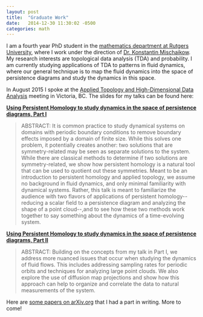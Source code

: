 ```yaml
---
layout: post
title:  "Graduate Work"
date:   2014-12-30 11:30:02 -0500
categories: math
---
```


I am a fourth year PhD student in the <a href="http://http://math.rutgers.edu/" target="_blank">mathematics department at Rutgers University</a>, where I work under the direction of <a href="http://math.rutgers.edu/~mischaik/" target="_blank">Dr. Konstantin Mischaikow</a>. My research interests are topological data analysis (TDA) and probability. I am currently studying applications of TDA to patterns in fluid dynamics, where our general technique is to map the fluid dynamics into the space of persistence diagrams and study the dynamics in this space.

In August 2015 I spoke at the <a href="http://rybu.org/appliedtopmeeting" target="_blank">Applied Topology and High-Dimensional Data Analysis</a> meeting in Victoria, BC. The slides for my talks can be found here:

<strong><a href="docs/Application_of_Persistent_Homology_web.pdf">Using Persistent Homology to study dynamics in the space of persistence diagrams, Part I
</a></strong>
<blockquote>ABSTRACT: It is common practice to study dynamical systems on domains with periodic boundary conditions to remove boundary effects imposed by a domain of finite size. While this solves one problem, it potentially creates another: two solutions that are symmetry-related may be seen as separate solutions to the system. While there are classical methods to determine if two solutions are symmetry-related, we show how persistent homology is a natural tool that can be used to quotient out these symmetries. Meant to be an introduction to persistent homology and applied topology, we assume no background in fluid dynamics, and only minimal familiarity with dynamical systems. Rather, this talk is meant to familiarize the audience with two flavors of applications of persistent homology--reducing a scalar field to a persistence diagram and analyzing the shape of a point cloud--,and to see how these two methods work together to say something about the dynamics of a time-evolving system.</blockquote>

<strong><a href="docs/ATHDDA_Levanger_Part_II.pdf">Using Persistent Homology to study dynamics in the space of persistence diagrams, Part II</a></strong>
<blockquote>ABSTRACT: Building on the concepts from my talk in Part I, we address more nuanced issues that occur when studying the dynamics of fluid flows. This includes addressing sampling rates for periodic orbits and techniques for analyzing large point clouds. We also explore the use of diffusion map projections and show how this approach can help to organize and correlate the data to natural measurements of the system. 
</blockquote>


Here are <a href="http://arxiv.org/find/math/1/au:+Levanger_R/0/1/0/all/0/1">some papers on arXiv.org</a> that I had a part in writing. More to come!




